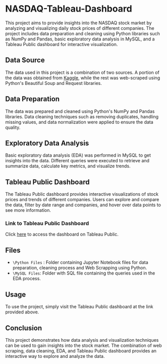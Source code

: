 # NASDAQ-Tableau-Dashboard
This project aims to provide insights into the NASDAQ stock market by analyzing and visualizing daily stock prices of different companies. The project includes data preparation and cleaning using Python libraries such as NumPy and Pandas, basic exploratory data analysis in MySQL, and a Tableau Public dashboard for interactive visualization.

## Data Source

The data used in this project is a combination of two sources. A portion of the data was obtained from [Kaggle](https://www.kaggle.com/datasets/svaningelgem/nasdaq-daily-stock-prices), while the rest was web-scraped using Python's Beautiful Soup and Request libraries.

## Data Preparation

The data was prepared and cleaned using Python's NumPy and Pandas libraries. Data cleaning techniques such as removing duplicates, handling missing values, and data normalization were applied to ensure the data quality.

## Exploratory Data Analysis

Basic exploratory data analysis (EDA) was performed in MySQL to get insights into the data. Different queries were executed to retrieve and summarize data, calculate key metrics, and visualize trends.

## Tableau Public Dashboard

The Tableau Public dashboard provides interactive visualizations of stock prices and trends of different companies. Users can explore and compare the data, filter by date range and companies, and hover over data points to see more information.

### Link to Tableau Public Dashboard

Click [here](https://public.tableau.com/app/profile/shivendra.singh.raghav/viz/NASDAQ_16828379539410/Dashboard) to access the dashboard on Tableau Public.

## Files

- `\Python Files` :  Folder containing Jupyter Notebook files for data preparation, cleaning process and Web Scrapping using Python.
- `\MySQL Files`: Folder with SQL file containing the queries used in the EDA process.

## Usage
To use the project, simply visit the Tableau Public dashboard at the link provided above.

## Conclusion

This project demonstrates how data analysis and visualization techniques can be used to gain insights into the stock market. The combination of web scraping, data cleaning, EDA, and Tableau Public dashboard provides an interactive way to explore and analyze the data.
